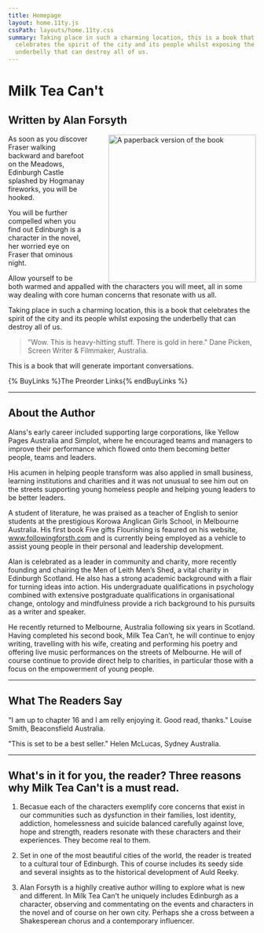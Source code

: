 ```yaml
---
title: Homepage
layout: home.11ty.js
cssPath: layouts/home.11ty.css
summary: Taking place in such a charming location, this is a book that
  celebrates the spirit of the city and its people whilst exposing the
  underbelly that can destroy all of us.
---
```

# Milk Tea Can't

## Written by Alan Forsyth

<img
  style="float: right; width: 300px; margin-left: 40px;"
  src="/_images/book-cover-3d.png"
  alt="A paperback version of the book"
/>

As soon as you discover Fraser walking backward and barefoot on the Meadows, Edinburgh Castle splashed by Hogmanay fireworks, you will be hooked.

You will be further compelled when you find out Edinburgh is a character in the novel, her worried eye on Fraser that ominous night.

Allow yourself to be both warmed and appalled with the characters you will meet, all in some way dealing with core human concerns that resonate with us all.

Taking place in such a charming location, this is a book that celebrates the spirit of the city and its people whilst exposing the underbelly that can destroy all of us.

> "Wow. This is heavy-hitting stuff. There is gold in here."
> Dane Picken, Screen Writer & Filmmaker, Australia.

This is a book that will generate important conversations.

{% BuyLinks %}The Preorder Links{% endBuyLinks %}

- - -

## About the Author

Alans's early career included supporting large corporations, like Yellow Pages Australia and Simplot, where he encouraged teams and managers to improve their performance which flowed onto them becoming better people, teams and leaders.

His acumen in helping people transform was also applied in small business, learning institutions and charities and it was not unusual to see him out on the streets supporting young homeless people and helping young leaders to be better leaders.

A student of literature, he was praised as a teacher of English to senior students at the prestigious Korowa Anglican Girls School, in Melbourne Australia.  His first book Five gifts Flourishing is feaured on his website, www.followingforsth.com and is currently being employed as a vehicle to assist young people in their personal and leadership development.

Alan is celebrated as a leader in community and charity, more recently founding and chairing the Men of Leith Men’s Shed, a vital charity in Edinburgh Scotland. He also has a strong academic background with a flair for turning ideas into action. His undergraduate qualifications in psychology combined with extensive postgraduate qualifications in organisational change, ontology and mindfulness provide a rich background to his pursuits as a writer and speaker.

He recently returned to Melbourne, Australia following six years in Scotland. Having completed his second book, Milk Tea Can’t, he will continue to enjoy writing, travelling with his wife, creating and performing his poetry and offering live music performances on the streets of Melbourne. He will of course continue to provide direct help to charities, in particular those with a focus on the empowerment of young people.

- - -
## What The Readers Say

"I am up to chapter 16 and I am relly enjoying it.  Good read, thanks." Louise Smith, Beaconsfield Australia.

"This is set to be a best seller." Helen McLucas, Sydney Australia.

- - -

## What's in it for you, the reader?  Three reasons why  Milk Tea Can't is a must read.

1. Becasue each of the characters exemplify core concerns that exist in our communities such as dysfunction in their families, lost identity, addiction, homelessness and suicide balanced carefully against love, hope and strength, readers resonate with these characters and their experiences. They become real to them.

2. Set in one of the most beautiful cities of the world, the reader is treated to a  cultural tour of Edinburgh. This of course includes its seedy side and several insights as to the historical development of Auld Reeky.

3. Alan Forsyth is a highlly creative author willing to explore what is new and different.  In Milk Tea Can't he uniquely includes Edinburgh as a character,  observing and commentating on the events and characters in the novel and of course on her own city. Perhaps she a cross between a Shakesperean chorus and a contemporary influencer.







